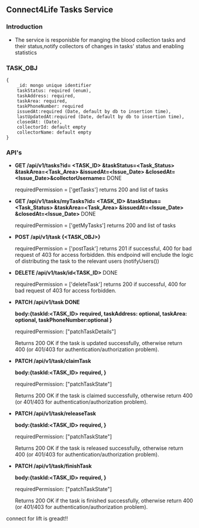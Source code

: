 ## Connect4Life Tasks Service

### Introduction

- The service is responisble for manging the blood collection tasks and their status,notify collectors of changes in tasks' status and enabling statistics

### TASK_OBJ

    {
        _id: mongo unique identifier
        taskStatus: required (enum),
        taskAddress: required,
        taskArea: required,
        taskPhoneNumber: required
        issuedAt:required (Date, default by db to insertion time),
        lastUpdatedAt:required (Date, default by db to insertion time),
        closedAt: (Date),
        collectorId: default empty
        collectorName: default empty
    }

### API's

- <b> GET /api/v1/tasks?id= <TASK_ID> &taskStatus=<Task_Status> &taskArea=<Task_Area> &issuedAt=<Issue_Date> &closedAt=<Issue_Date>&collectorUsername=<CollectorId> </b> DONE

  requiredPermission = ['getTasks']
  returns 200 and list of tasks

- <b> GET /api/v1/tasks/myTasks?id= <TASK_ID> &taskStatus=<Task_Status> &taskArea=<Task_Area> &issuedAt=<Issue_Date> &closedAt=<Issue_Date> </b> DONE

  requiredPermission = ['getMyTasks']
  returns 200 and list of tasks

- <b> POST /api/v1/task {<TASK_OBJ>} </b>

  requiredPermission = ['postTask']
  returns 201 if successful, 400 for bad request of 403 for access forbidden. this endpoind will enclude the logic of distributing the task to the relevant users (notifyUsers())

- <b> DELETE /api/v1/task/id<TASK_ID> </b> DONE

  requiredPermission = ['deleteTask']
  returns 200 if successful, 400 for bad request of 403 for access forbidden.

- <b> PATCH /api/v1/task DONE

  body:{taskId:<TASK_ID> required,
  taskAddress: optional,
  taskArea: optional,
  taskPhoneNumber:optional
  } </b>

  requiredPermission: ["patchTaskDetails"]

  Returns 200 OK if the task is updated successfully, otherwise return 400 (or 401/403 for authentication/authorization problem).

- <b> PATCH /api/v1/task/claimTask

  body:{taskId:<TASK_ID> required,
  } </b>

  requiredPermission: ["patchTaskState"]

  Returns 200 OK if the task is claimed successfully, otherwise return 400 (or 401/403 for authentication/authorization problem).

- <b> PATCH /api/v1/task/releaseTask

  body:{taskId:<TASK_ID> required,
  } </b>

  requiredPermission: ["patchTaskState"]

  Returns 200 OK if the task is released successfully, otherwise return 400 (or 401/403 for authentication/authorization problem).

- <b> PATCH /api/v1/task/finishTask

  body:{taskId:<TASK_ID> required,
  } </b>

  requiredPermission: ["patchTaskState"]

  Returns 200 OK if the task is finished successfully, otherwise return 400 (or 401/403 for authentication/authorization problem).

connect for lift is greadt!!
